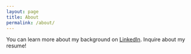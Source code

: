 ```yaml
---
layout: page
title: About
permalink: /about/
---
```



You can learn more about my background on [LinkedIn](https://www.linkedin.com/in/dominic-tran/).
Inquire about my resume!